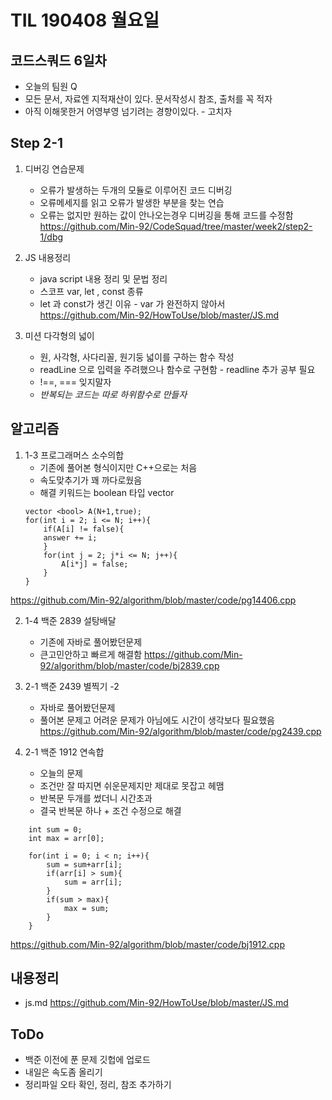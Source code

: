 # TIL 190408 월요일
## 코드스쿼드 6일차
- 오늘의 팀원 Q
- 모든 문서, 자료엔 지적재산이 있다. 문서작성시 참조, 출처를 꼭 적자
- 아직 이해못한거 어영부영 넘기려는 경향이있다. - 고치자

## Step 2-1
1. 디버깅 연습문제
    - 오류가 발생하는 두개의 모듈로 이루어진 코드 디버깅
    - 오류메세지를 읽고 오류가 발생한 부분을 찾는 연습
    - 오류는 없지만 원하는 값이 안나오는경우 디버깅을 통해 코드를 수정함
https://github.com/Min-92/CodeSquad/tree/master/week2/step2-1/dbg  

2. JS 내용정리
    - java script 내용 정리 및 문법 정리
    - 스코프 var, let , const 종류
    - let 과 const가 생긴 이유 - var 가 완전하지 않아서
https://github.com/Min-92/HowToUse/blob/master/JS.md  

3. 미션 다각형의 넓이
    - 원, 사각형, 사다리꼴, 원기둥 넓이를 구하는 함수 작성
    - readLine 으로 입력을 주려했으나 함수로 구현함 - readline 추가 공부 필요
    - !==, === 잊지말자
    - *반복되는 코드는 따로 하위함수로 만들자*
## 알고리즘
1. 1-3 프로그래머스 소수의합
    - 기존에 풀어본 형식이지만 C++으로는 처음
    - 속도맞추기가 꽤 까다로웠음
    - 해결 키워드는 boolean 타입 vector
    ~~~
    vector <bool> A(N+1,true);
    for(int i = 2; i <= N; i++){
        if(A[i] != false){
        answer += i;
        }
        for(int j = 2; j*i <= N; j++){
            A[i*j] = false;
        }
    }
    ~~~
https://github.com/Min-92/algorithm/blob/master/code/pg14406.cpp  

2. 1-4 백준 2839 설탕배달
    - 기존에 자바로 풀어봤던문제
    - 큰고민안하고 빠르게 해결함
https://github.com/Min-92/algorithm/blob/master/code/bj2839.cpp  

3. 2-1 백준 2439 별찍기 -2
    - 자바로 풀어봤던문제
    - 풀어본 문제고 어려운 문제가 아님에도 시간이 생각보다 필요했음
https://github.com/Min-92/algorithm/blob/master/code/pg2439.cpp

4. 2-1 백준 1912 연속합
    - 오늘의 문제
    - 조건만 잘 따지면 쉬운문제지만 제대로 못잡고 헤맴
    - 반복문 두개를 썼더니 시간초과
    - 결국 반복문 하나 + 조건 수정으로 해결
~~~
    int sum = 0;
    int max = arr[0];

    for(int i = 0; i < n; i++){
        sum = sum+arr[i];
        if(arr[i] > sum){
            sum = arr[i];
        }
        if(sum > max){
            max = sum;
        }
    }
~~~

https://github.com/Min-92/algorithm/blob/master/code/bj1912.cpp  

## 내용정리
- js.md
https://github.com/Min-92/HowToUse/blob/master/JS.md


## ToDo
- 백준 이전에 푼 문제 깃헙에 업로드
- 내일은 속도좀 올리기
- 정리파일 오타 확인, 정리, 참조 추가하기
